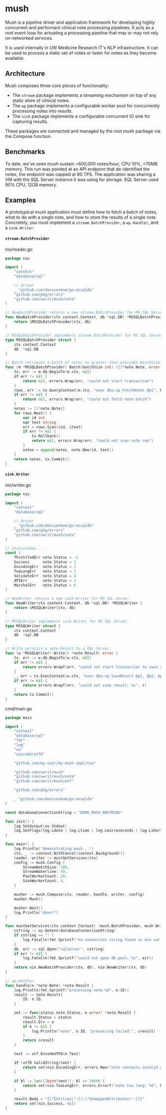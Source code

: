 # mush

Mush is a pipeline driver and application framework for developing highly concurrent and performant clinical note processing pipelines. It acts as a root event loop for actuating a processing pipeline that may or may not rely on networked services.

It is used internally in UW Medicine Research IT's NLP infrastructure. It can be used to process a static set of notes or listen for notes as they become available.

## Architecture
Mush composes three core pieces of functionality:
- The `stream` package implements a streaming mechanism on top of any static store of clinical notes.
- The `wp` package implements a configurable worker pool for concurrently processing notes into results.
- The `sink` package implements a configurable concurrent IO sink for capturing results.

These packages are connected and managed by the root mush package via the Compose function.

## Benchmarks
To date, we've seen mush sustain ~600,000 notes/hour, CPU 10%, <70MB memory. This run was pointed at an API endpoint that de-identified the notes, the endpoint was capped at 80 TPS. The application was sharing a VM with the SQL Server instance it was using for storage. SQL Server used 90% CPU, 12GB memory.

## Examples
A prototypical mush application must define how to fetch a batch of notes, what to do with a single note, and how to store the results of a single note. Concretely, you must implement a `stream.BatchProvider`, a `wp.Handler`, and a `sink.Writer`.

#### `stream.BatchProvider`
nio/reader.go
```go
package nio

import (
    "context"
    "database/sql"

    // driver
    _ "github.com/denisenkom/go-mssqldb"
    "github.com/pkg/errors"
    "github.com/uwrit/mush/note"
)

// NewBatchProvider returns a new stream.BatchProvider for MS SQL Server.
func NewBatchProvider(ctx context.Context, db *sql.DB) *MSSQLBatchProvider {
    return &MSSQLBatchProvider{ctx, db}
}

// MSSQLBatchProvider implements stream.BatchProvider for MS SQL Server.
type MSSQLBatchProvider struct {
    ctx context.Context
    db  *sql.DB
}

// Batch retrieves a batch of notes no greater than provided batchSize.
func (m *MSSQLBatchProvider) Batch(batchSize int) ([]*note.Note, error) {
    tx, err := m.db.BeginTx(m.ctx, nil)
    if err != nil {
        return nil, errors.Wrap(err, "could not start transaction")
    }
    rows, err := tx.QueryContext(m.ctx, "exec dbo.sp_FetchNotes @p1", batchSize)
    if err != nil {
        return nil, errors.Wrap(err, "could not fetch note batch")
    }
    notes := []*note.Note{}
    for rows.Next() {
        var id int
        var text string
        err = rows.Scan(&id, &text)
        if err != nil {
            tx.Rollback()
            return nil, errors.Wrap(err, "could not scan note row")
        }
        notes = append(notes, note.New(id, text))
    }
    return notes, tx.Commit()
}
```

#### `sink.Writer`
nio/writer.go
```go
package nio

import (
    "context"
    "database/sql"

    // driver
    _ "github.com/denisenkom/go-mssqldb"
    "github.com/pkg/errors"
    "github.com/uwrit/mush/note"
)

// StatusCodes ...
const (
    ThrottledErr note.Status = -1
    Success      note.Status = 1
    EncodingErr  note.Status = 2
    TooLongErr   note.Status = 3
    ValidateErr  note.Status = 4
    APIErr       note.Status = 5
    MarshalErr   note.Status = 6
)

// NewWriter returns a new sink.Writer for MS SQL Server.
func NewWriter(ctx context.Context, db *sql.DB) *MSSQLWriter {
    return &MSSQLWriter{ctx, db}
}

// MSSQLWriter implements sink.Writer for MS SQL Server.
type MSSQLWriter struct {
    ctx context.Context
    db  *sql.DB
}

// Write persists a note.Result to a SQL Server.
func (w *MSSQLWriter) Write(r *note.Result) error {
    tx, err := w.db.BeginTx(w.ctx, nil)
    if err != nil {
        return errors.Wrapf(err, "could not start transaction to save result: %s", r)
    }
    _, err = tx.ExecContext(w.ctx, "exec dbo.sp_SaveResult @p1, @p2, @p3", r.ID, r.Status, r.Body)
    if err != nil {
        return errors.Wrapf(err, "could not save result: %s", r)
    }
    return tx.Commit()
}
```

cmd/main.go
```go
package main

import (
    "context"
    "database/sql"
    "fmt"
    "log"
    "os"
    "unicode/utf8"

    "github.com/my-user/my-mush-impl/nio"

    "github.com/uwrit/mush"
    "github.com/uwrit/mush/note"
    "github.com/uwrit/mush/utf"

    "github.com/pkg/errors"

    _ "github.com/denisenkom/go-mssqldb"
)

const databaseConnectionString = "DEMO_MUSH_DBSTRING"

func init() {
    log.SetOutput(os.Stdout)
    log.SetFlags(log.Ldate | log.Ltime | log.Lmicroseconds | log.Lshortfile)
}

func main() {
    log.Println("demonstrating mush...")
    ctx, _ := context.WithCancel(context.Background())
    reader, writer := mustGetServices(ctx)
    config := mush.Config {
        StreamBatchSize: 100,
        StreamWaterline: 40,
        PoolWorkerCount: 20,
        SinkWorkerCount: 4,
    }

    musher := mush.Compose(ctx, reader, handle, writer, config)
    musher.Mush()

    musher.Wait()
    log.Println("done!")
}

func mustGetServices(ctx context.Context) (mush.BatchProvider, mush.Writer) {
    cstring := os.Getenv(databaseConnectionString)
    if cstring == "" {
        log.Fatalln(fmt.Sprintf("no connection string found in env var %s", databaseConnectionString))
    }
    db, err := sql.Open("sqlserver", cstring)
    if err != nil {
        log.Fatalln(fmt.Sprintf("could not open db pool: %s", err))
    }
    return nio.NewBatchProvider(ctx, db), nio.NewWriter(ctx, db)
}

// wp.Handler
func handle(n *note.Note) *note.Result {
    log.Println(fmt.Sprintf("processing note %d", n.ID))
    result := note.Result{
        ID: n.ID,
    }

    set := func(status note.Status, e error) *note.Result {
        result.Status = status
        result.Err = e
        if e != nil {
            log.Println("note", n.ID, "processing failed:", &result)
        }
        return &result
    }

    text := utf.EncodeUTF8(n.Text)

    if !utf8.ValidString(text) {
        return set(nio.EncodingErr, errors.New("note contains invalid utf8 characters"))
    }

    if bl := len([]byte(text)); bl >= 20000 {
        return set(nio.TooLongErr, errors.Errorf("note too long: %d", bl))
    }

    result.Body = "{\"Entities\":[],\"UnmappedAttributes\":[]}"
    return set(nio.Success, nil)
}
```
